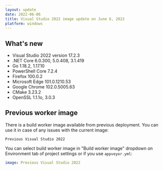 ```yaml
---
layout: update
date: 2022-06-06
title: Visual Studio 2022 image update on June 6, 2022
platform: windows
---
```


## What's new

* Visual Studio 2022 version 17.2.3
* .NET Core 6.0.300, 5.0.408, 3.1.419
* Go 1.18.2, 1.17.10
* PowerShell Core 7.2.4
* Firefox 100.0.2
* Microsoft Edge 101.0.1210.53
* Google Chrome 102.0.5005.63
* CMake 3.23.2
* OpenSSL 1.1.1o, 3.0.3

## Previous worker image

There is a build worker image available from previous deployment. You can use it in case of any issues with the current image:

`Previous Visual Studio 2022`

You can select build worker image in "Build worker image" dropdown on Environment tab of project settings or if you use `appveyor.yml`:

```yaml
image: Previous Visual Studio 2022
```